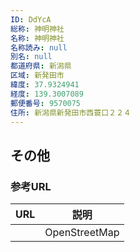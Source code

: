 ```yaml
---
ID: DdYcA
総称: 神明神社
名称: 神明神社
名称読み: null
別名: null
都道府県: 新潟県
区域: 新発田市
緯度: 37.9324941
経度: 139.3007089
郵便番号: 9570075
住所: 新潟県新発田市西蓑口２２４
---
```


## その他

### 参考URL

| URL | 説明          |
| --- | ------------- |
|     | OpenStreetMap |
